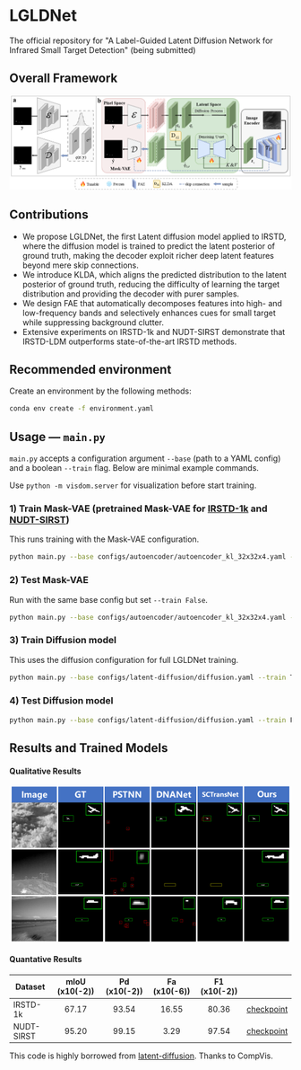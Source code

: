 # LGLDNet
The official repository for "A Label-Guided Latent Diffusion Network for Infrared Small Target Detection" (being submitted)
## Overall Framework
![outline](assets/framework.png)
## Contributions
- We propose LGLDNet, the first Latent diffusion model applied to IRSTD, where the diffusion model is trained to predict the latent posterior of ground truth, making the decoder exploit richer deep latent features beyond mere skip connections.
- We introduce KLDA, which aligns the predicted distribution to the latent posterior of ground truth, reducing the difficulty of learning the target distribution and providing the decoder with purer samples.
- We design FAE that automatically decomposes features into high- and low-frequency bands and selectively enhances cues for small target while suppressing background clutter.
- Extensive experiments on IRSTD-1k and NUDT-SIRST demonstrate that IRSTD-LDM outperforms state-of-the-art IRSTD methods.
## Recommended environment
Create an environment by the following methods:
```bash
conda env create -f environment.yaml
```
## Usage — `main.py`

`main.py` accepts a configuration argument `--base` (path to a YAML config) and a boolean `--train` flag. Below are minimal example commands.

Use `python -m visdom.server` for visualization before start training.

### 1) Train Mask-VAE (pretrained Mask-VAE for [IRSTD-1k](https://drive.google.com/file/d/18alU2uTodp9Sgf-7fIuW6XQDrOqpafIE/view?usp=drive_link) and [NUDT-SIRST](https://drive.google.com/file/d/1v9PWkcjv7WsEaHhxIIJRehxUP6thae_X/view?usp=drive_link))

This runs training with the Mask-VAE configuration.

```bash
python main.py --base configs/autoencoder/autoencoder_kl_32x32x4.yaml --train True
```

### 2) Test Mask-VAE

Run with the same base config but set `--train False`.

```bash
python main.py --base configs/autoencoder/autoencoder_kl_32x32x4.yaml --train False
```

### 3) Train Diffusion model

This uses the diffusion configuration for full LGLDNet training.

```bash
python main.py --base configs/latent-diffusion/diffusion.yaml --train True
```

### 4) Test Diffusion model

```bash
python main.py --base configs/latent-diffusion/diffusion.yaml --train False
```
## Results and Trained Models
#### Qualitative Results

![outline](assets/Qualitative.png)

#### Quantative Results 
| Dataset   | mIoU (x10(-2)) | Pd (x10(-2))|  Fa (x10(-6)) |F1 (x10(-2))||
|-----------|:--------------:|:-----:|:-----:|:-----:|:-----:|
| IRSTD-1k  |     67.17      |  93.54 |16.55|80.36|[checkpoint](https://drive.google.com/file/d/1L_nJMiJrXdO9fGTC8idFE6RDXZuE5CKZ/view?usp=drive_link)|
| NUDT-SIRST |     95.20      |  99.15 | 3.29 |97.54|[checkpoint](https://drive.google.com/file/d/17cXBas_BB17l_v4RpJft-Gx8v6TH7SLz/view?usp=drive_link)|

This code is highly borrowed from [latent-diffusion](https://github.com/CompVis/latent-diffusion.git). Thanks to 
CompVis.
